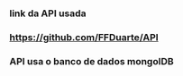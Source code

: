 

### link da API usada

### https://github.com/FFDuarte/API


### API usa o banco de dados mongolDB